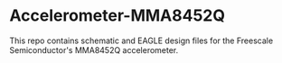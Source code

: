 Accelerometer-MMA8452Q
======================

This repo contains schematic and EAGLE design files for the Freescale Semiconductor's MMA8452Q accelerometer.
